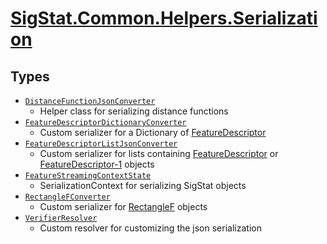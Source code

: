 # [SigStat.Common.Helpers.Serialization](./README.md)

## Types

- [`DistanceFunctionJsonConverter`](./DistanceFunctionJsonConverter.md)
	- Helper class for serializing distance functions
- [`FeatureDescriptorDictionaryConverter`](./FeatureDescriptorDictionaryConverter.md)
	- Custom serializer for a Dictionary of [FeatureDescriptor](./SigStat/Common/FeatureDescriptor.md)
- [`FeatureDescriptorListJsonConverter`](./FeatureDescriptorListJsonConverter.md)
	- Custom serializer for lists containing [FeatureDescriptor](./SigStat/Common/FeatureDescriptor.md) or  [FeatureDescriptor-1](./SigStat/Common/FeatureDescriptor-1.md) objects
- [`FeatureStreamingContextState`](./FeatureStreamingContextState.md)
	- SerializationContext for serializing SigStat objects
- [`RectangleFConverter`](./RectangleFConverter.md)
	- Custom serializer for [RectangleF](https://docs.microsoft.com/en-us/dotnet/api/System.Drawing.RectangleF) objects
- [`VerifierResolver`](./VerifierResolver.md)
	- Custom resolver for customizing the json serialization

